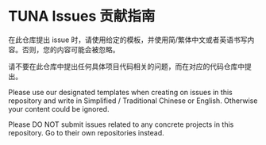 # TUNA Issues 贡献指南

在此仓库提出 issue 时，请使用给定的模板，并使用简/繁体中文或者英语书写内容。否则，您的内容可能会被忽略。

请不要在此仓库中提出任何具体项目代码相关的问题，而在对应的代码仓库中提出。

Please use our designated templates when creating on issues in this repository and write in Simplified / Traditional Chinese or English. Otherwise your content could be ignored.

Please DO NOT submit issues related to any concrete projects in this repository. Go to their own repositories instead.
